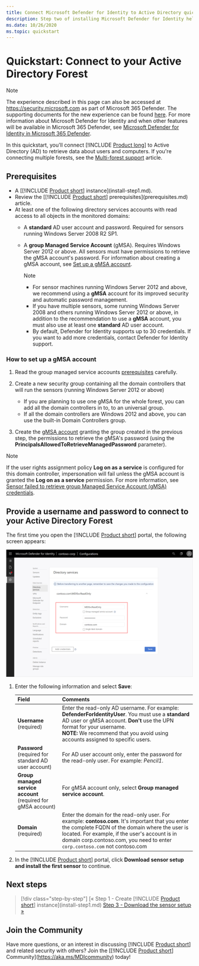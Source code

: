 ```yaml
---
title: Connect Microsoft Defender for Identity to Active Directory quickstart
description: Step two of installing Microsoft Defender for Identity helps you configure the domain connectivity settings on your Defender for Identity cloud service
ms.date: 10/26/2020
ms.topic: quickstart
---
```


# Quickstart: Connect to your Active Directory Forest

> [!NOTE]
> The experience described in this page can also be accessed at <https://security.microsoft.com> as part of Microsoft 365 Defender. The supporting documents for the new experience can be found [here](/microsoft-365/security/defender-identity/sensor-health#configure-directory-services-account). For more information about Microsoft Defender for Identity and when other features will be available in Microsoft 365 Defender, see [Microsoft Defender for Identity in Microsoft 365 Defender](defender-for-identity-in-microsoft-365-defender.md).

In this quickstart, you'll connect [!INCLUDE [Product long](includes/product-long.md)] to Active Directory (AD) to retrieve data about users and computers. If you're connecting multiple forests, see the [Multi-forest support](multi-forest.md) article.

## Prerequisites

- A [[!INCLUDE [Product short](includes/product-short.md)] instance](install-step1.md).
- Review the [[!INCLUDE [Product short](includes/product-short.md)] prerequisites](prerequisites.md) article.
- At least one of the following directory services accounts with read access to all objects in the monitored domains:
  - A **standard** AD user account and password. Required for sensors running Windows Server 2008 R2 SP1.
  - A **group Managed Service Account** (gMSA). Requires Windows Server 2012 or above.
  All sensors must have permissions to retrieve the gMSA account's password. For information about creating a gMSA account, see [Set up a gMSA account](#how-to-set-up-a-gmsa-account).

    > [!NOTE]
    >
    > - For sensor machines running Windows Server 2012 and above, we recommend using a **gMSA** account for its improved security and automatic password management.
    > - If you have multiple sensors, some running Windows Server 2008 and others running Windows Server 2012 or above, in addition to the recommendation to use a **gMSA** account, you must also use at least one **standard** AD user account.
    > - By default, Defender for Identity supports up to 30 credentials. If you want to add more credentials, contact Defender for Identity support.

### How to set up a gMSA account

1. Read the group managed service accounts [prerequisites](/windows-server/security/group-managed-service-accounts/getting-started-with-group-managed-service-accounts#BKMK_gMSA_Req) carefully.

2. Create a new security group containing all the domain controllers that will run the sensors (running Windows Server 2012 or above)
    - If you are planning to use one gMSA for the whole forest, you can add all the domain controllers in to, to an universal group.
    - If all the domain controllers are Windows 2012 and above, you can use the built-in Domain Controllers group.

3. Create the [gMSA account](/windows-server/security/group-managed-service-accounts/getting-started-with-group-managed-service-accounts#BKMK_CreateGMSA) granting the group created in the previous step, the permissions to retrieve the gMSA's password (using the **PrincipalsAllowedToRetrieveManagedPassword** parameter).

>[!NOTE]
>If the user rights assignment policy **Log on as a service** is configured for this domain controller, impersonation will fail unless the gMSA account is granted the **Log on as a service** permission. For more information, see [Sensor failed to retrieve group Managed Service Account (gMSA) credentials](troubleshooting-known-issues.md#cause-2).

## Provide a username and password to connect to your Active Directory Forest

The first time you open the [!INCLUDE [Product short](includes/product-short.md)] portal, the following screen appears:

![Welcome stage 1, Directory Services settings.](media/directory-services.png)

1. Enter the following information and select **Save**:

    |Field|Comments|
    |---|---|
    |**Username** (required)|Enter the read-only AD username. For example: **DefenderForIdentityUser**. You must use a **standard** AD user or gMSA account. **Don't** use the UPN format for your username.<br />**NOTE:** We recommend that you avoid using accounts assigned to specific users.|
    |**Password** (required for standard AD user account)|For AD user account only, enter the password for the read-only user. For example: *Pencil1*.|
    |**Group managed service account** (required for gMSA account)|For gMSA account only, select **Group managed service account**.|
    |**Domain** (required)|Enter the domain for the read-only user. For example: **contoso.com**. It's important that you enter the complete FQDN of the domain where the user is located. For example, if the user's account is in domain corp.contoso.com, you need to enter `corp.contoso.com` not contoso.com|

1. In the [!INCLUDE [Product short](includes/product-short.md)] portal, click **Download sensor setup and install the first sensor** to continue.

## Next steps

> [!div class="step-by-step"]
> [« Step 1 - Create [!INCLUDE [Product short](includes/product-short.md)] instance](install-step1.md)
> [Step 3 - Download the sensor setup »](install-step3.md)

## Join the Community

Have more questions, or an interest in discussing [!INCLUDE [Product short](includes/product-short.md)] and related security with others? Join the [[!INCLUDE [Product short](includes/product-short.md)] Community](<https://aka.ms/MDIcommunity>) today!
